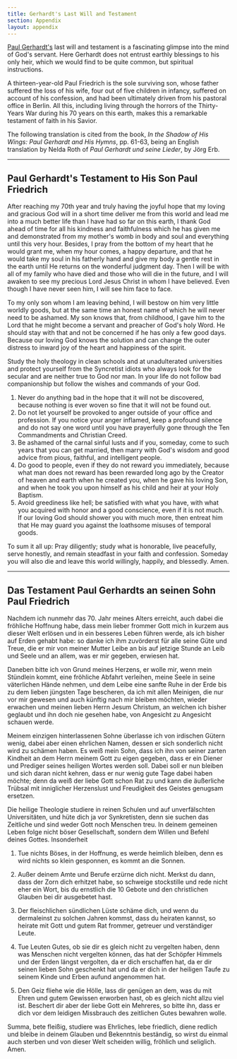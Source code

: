 ```yaml
---
title: Gerhardt's Last Will and Testament
section: Appendix
layout: appendix
---
```


[Paul Gerhardt's](/authors/gerhardt) last will and testament is a fascinating glimpse into the mind of God's servant. Here Gerhardt does not entrust earthly blessings to his only heir, which we would find to be quite common, but spiritual instructions. 

A thirteen-year-old Paul Friedrich is the sole surviving son, whose father suffered the loss of his wife, four out of five children in infancy, suffered on account of his confession, and had been ultimately driven from his pastoral office in Berlin. All this, including living through the horrors of the Thirty-Years War during his 70 years on this earth, makes this a remarkable testament of faith in his Savior.

The following translation is cited from the book, *In the Shadow of His Wings: Paul Gerhardt and His Hymns*, pp. 61-63, being an English translation by Nelda Roth of *Paul Gerhardt und seine Lieder*, by Jörg Erb.

---

## Paul Gerhardt's Testament to His Son Paul Friedrich

After reaching my 70th year and truly having the joyful hope that my loving and gracious God will in a short time deliver me from this world and lead me into a much better life than I have had so far on this earth, I thank God ahead of time for all his kindness and faithfulness which he has given me and demonstrated from my mother's womb in body and soul and everything until this very hour. Besides, I pray from the bottom of my heart that he would grant me, when my hour comes, a happy departure, and that he would take my soul in his fatherly hand and give my body a gentle rest in the earth until He returns on the wonderful judgment day. Then I will be with all of my family who have died and those who will die in the future, and I will awaken to see my precious Lord Jesus Christ in whom I have believed. Even though I have never seen him, I will see him face to face.

To my only son whom I am leaving behind, I will bestow on him very little worldly goods, but at the same time an honest name of which he will never need to be ashamed. My son knows that, from childhood, I gave him to the Lord that he might become a servant and preacher of God's holy Word. He should stay with that and not be concerned if he has only a few good days. Because our loving God knows the solution and can change the outer distress to inward joy of the heart and happiness of the spirit.

Study the holy theology in clean schools and at unadulterated universities and protect yourself from the Syncretist idiots who always look for the secular and are neither true to God nor man. In your life do not follow bad companionship but follow the wishes and commands of your God.

1. Never do anything bad in the hope that it will not be discovered, because nothing is ever woven so fine that it will not be found out. 
2. Do not let yourself be provoked to anger outside of your office and profession. If you notice your anger inflamed, keep a profound silence and do not say one word until you have prayerfully gone through the Ten Commandments and Christian Creed. 
3. Be ashamed of the carnal sinful lusts and if you, someday, come to such years that you can get married, then marry with God's wisdom and good advice from pious, faithful, and intelligent people. 
4. Do good to people, even if they do not reward you immediately, because what man does not reward has been rewarded long ago by the Creator of heaven and earth when he created you, when he gave his loving Son, and when he took you upon himself as his child and heir at your Holy Baptism. 
5. Avoid greediness like hell; be satisfied with what you have, with what you acquired with honor and a good conscience, even if it is not much. If our loving God should shower you with much more, then entreat him that He may guard you against the loathsome misuses of temporal goods. 

To sum it all up: Pray diligently; study what is honorable, live peacefully, serve honestly, and remain steadfast in your faith and confession. Someday you will also die and leave this world willingly, happily, and blessedly. Amen.

---

## Das Testament Paul Gerhardts an seinen Sohn Paul Friedrich

Nachdem ich nunmehr das 70. Jahr meines Alters erreicht, auch dabei die fröhliche Hoffnung habe, dass mein lieber frommer Gott mich in kurzem aus dieser Welt erlösen und in ein besseres Leben führen werde, als ich bisher auf Erden gehabt habe: so danke ich ihm zuvörderst für alle seine Güte und Treue, die er mir von meiner Mutter Leibe an bis auf jetzige Stunde an Leib und Seele und an allem, was er mir gegeben, erwiesen hat.

Daneben bitte ich von Grund meines Herzens, er wolle mir, wenn mein Stündlein kommt, eine fröhliche Abfahrt verleihen, meine Seele in seine väterlichen Hände nehmen, und dem Leibe eine sanfte Ruhe in der Erde bis zu dem lieben jüngsten Tage bescheren, da ich mit allen Meinigen, die nur vor mir gewesen und auch künftig nach mir bleiben möchten, wieder erwachen und meinen lieben Herrn Jesum Christum, an welchen ich bisher geglaubt und ihn doch nie gesehen habe, von Angesicht zu Angesicht schauen werde.

Meinem einzigen hinterlassenen Sohne überlasse ich von irdischen Gütern wenig, dabei aber einen ehrlichen Namen, dessen er sich sonderlich nicht wird zu schämen haben. Es weiß mein Sohn, dass ich ihn von seiner zarten Kindheit an dem Herrn meinem Gott zu eigen gegeben, dass er ein Diener und Prediger seines heiligen Wortes werden soll. Dabei soll er nun bleiben und sich daran nicht kehren, dass er nur wenig gute Tage dabei haben möchte; denn da weiß der liebe Gott schon Rat zu und kann die äußerliche Trübsal mit inniglicher Herzenslust und Freudigkeit des Geistes genugsam ersetzen.

Die heilige Theologie studiere in reinen Schulen und auf unverfälschten Universitäten, und hüte dich ja vor Synkretisten, denn sie suchen das Zeitliche und sind weder Gott noch Menschen treu. In deinem gemeinen Leben folge nicht böser Gesellschaft, sondern dem Willen und Befehl deines Gottes. Insonderheit

1. Tue nichts Böses, in der Hoffnung, es werde heimlich bleiben, denn es wird nichts so klein gesponnen, es kommt an die Sonnen.

2. Außer deinem Amte und Berufe erzürne dich nicht. Merkst du dann, dass der Zorn dich erhitzet habe, so schweige stockstille und rede nicht eher ein Wort, bis du ernstlich die 10 Gebote und den christlichen Glauben bei dir ausgebetet hast.

3. Der fleischlichen sündlichen Lüste schäme dich, und wenn du dermaleinst zu solchen Jahren kommst, dass du heiraten kannst, so heirate mit Gott und gutem Rat frommer, getreuer und verständiger Leute.

4. Tue Leuten Gutes, ob sie dir es gleich nicht zu vergelten haben, denn was Menschen nicht vergelten können, das hat der Schöpfer Himmels und der Erden längst vergolten, da er dich erschaffen hat, da er dir seinen lieben Sohn geschenkt hat und da er dich in der heiligen Taufe zu seinem Kinde und Erben aufund angenommen hat.

5. Den Geiz fliehe wie die Hölle, lass dir genügen an dem, was du mit Ehren und gutem Gewissen erworben hast, ob es gleich nicht allzu viel ist. Beschert dir aber der liebe Gott ein Mehreres, so bitte ihn, dass er dich vor dem leidigen Missbrauch des zeitlichen Gutes bewahren wolle.

Summa, bete fleißig, studiere was Ehrliches, lebe friedlich, diene redlich und bleibe in deinem Glauben und Bekenntnis beständig, so wirst du einmal auch sterben und von dieser Welt scheiden willig, fröhlich und seliglich. Amen.


​			
​		
​	


​			
​		
​	




​			
​		
